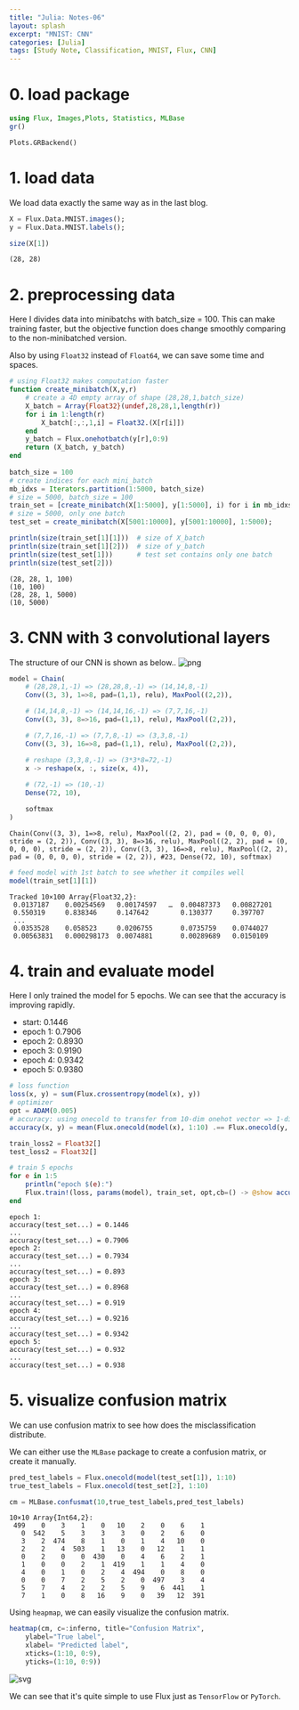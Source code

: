 ```yaml
---
title: "Julia: Notes-06"
layout: splash
excerpt: "MNIST: CNN"
categories: [Julia]
tags: [Study Note, Classification, MNIST, Flux, CNN]
---
```


# 0. load package


```julia
using Flux, Images,Plots, Statistics, MLBase
gr()
```




    Plots.GRBackend()



# 1. load data
We load data exactly the same way as in the last blog.


```julia
X = Flux.Data.MNIST.images();
y = Flux.Data.MNIST.labels();
```


```julia
size(X[1])
```




    (28, 28)



# 2. preprocessing data
Here I divides data into minibatchs with batch_size = 100. This can make training faster, but the objective function does change smoothly comparing to the non-minibatched version.

Also by using `Float32` instead of `Float64`, we can save some time and spaces.


```julia
# using Float32 makes computation faster
function create_minibatch(X,y,r)
    # create a 4D empty array of shape (28,28,1,batch_size)
    X_batch = Array{Float32}(undef,28,28,1,length(r))
    for i in 1:length(r)
        X_batch[:,:,1,i] = Float32.(X[r[i]])
    end
    y_batch = Flux.onehotbatch(y[r],0:9) 
    return (X_batch, y_batch)
end
    
batch_size = 100
# create indices for each mini_batch
mb_idxs = Iterators.partition(1:5000, batch_size)
# size = 5000, batch_size = 100
train_set = [create_minibatch(X[1:5000], y[1:5000], i) for i in mb_idxs];
# size = 5000, only one batch
test_set = create_minibatch(X[5001:10000], y[5001:10000], 1:5000);
```


```julia
println(size(train_set[1][1]))  # size of X_batch
println(size(train_set[1][2]))  # size of y_batch
println(size(test_set[1]))      # test set contains only one batch
println(size(test_set[2]))
```

    (28, 28, 1, 100)
    (10, 100)
    (28, 28, 1, 5000)
    (10, 5000)


# 3. CNN with 3 convolutional layers

The structure of our CNN is shown as below..
![png](/assets/figures/julia_notes/06_structure.png)


```julia
model = Chain(
    # (28,28,1,-1) => (28,28,8,-1) => (14,14,8,-1)
    Conv((3, 3), 1=>8, pad=(1,1), relu), MaxPool((2,2)),

    # (14,14,8,-1) => (14,14,16,-1) => (7,7,16,-1)
    Conv((3, 3), 8=>16, pad=(1,1), relu), MaxPool((2,2)),

    # (7,7,16,-1) => (7,7,8,-1) => (3,3,8,-1)
    Conv((3, 3), 16=>8, pad=(1,1), relu), MaxPool((2,2)),

    # reshape (3,3,8,-1) => (3*3*8=72,-1)
    x -> reshape(x, :, size(x, 4)),
    
    # (72,-1) => (10,-1)
    Dense(72, 10),

    softmax
)
```




    Chain(Conv((3, 3), 1=>8, relu), MaxPool((2, 2), pad = (0, 0, 0, 0), stride = (2, 2)), Conv((3, 3), 8=>16, relu), MaxPool((2, 2), pad = (0, 0, 0, 0), stride = (2, 2)), Conv((3, 3), 16=>8, relu), MaxPool((2, 2), pad = (0, 0, 0, 0), stride = (2, 2)), #23, Dense(72, 10), softmax)




```julia
# feed model with 1st batch to see whether it compiles well
model(train_set[1][1])
```




    Tracked 10×100 Array{Float32,2}:
     0.0137187    0.00254569   0.00174597   …  0.00487373   0.00827201
     0.550319     0.838346     0.147642        0.130377     0.397707  
     ...
     0.0353528    0.058523     0.0206755       0.0735759    0.0744027 
     0.00563831   0.000298173  0.0074881       0.00289689   0.0150109 



# 4. train and evaluate model
Here I only trained the model for 5 epochs. We can see that the accuracy is improving rapidly.
* start:   0.1446
* epoch 1: 0.7906
* epoch 2: 0.8930
* epoch 3: 0.9190
* epoch 4: 0.9342
* epoch 5: 0.9380


```julia
# loss function
loss(x, y) = sum(Flux.crossentropy(model(x), y))
# optimizer
opt = ADAM(0.005) 
# accuracy: using onecold to transfer from 10-dim onehot vector => 1-dim vector with values in 1:10
accuracy(x, y) = mean(Flux.onecold(model(x), 1:10) .== Flux.onecold(y, 1:10))

train_loss2 = Float32[]
test_loss2 = Float32[]

# train 5 epochs
for e in 1:5
    println("epoch $(e):")
    Flux.train!(loss, params(model), train_set, opt,cb=() -> @show accuracy(test_set...))
end
```

    epoch 1:
    accuracy(test_set...) = 0.1446
    ...
    accuracy(test_set...) = 0.7906
    epoch 2:
    accuracy(test_set...) = 0.7934
    ...
    accuracy(test_set...) = 0.893
    epoch 3:
    accuracy(test_set...) = 0.8968
    ...
    accuracy(test_set...) = 0.919
    epoch 4:
    accuracy(test_set...) = 0.9216
    ...
    accuracy(test_set...) = 0.9342
    epoch 5:
    accuracy(test_set...) = 0.932
    ...
    accuracy(test_set...) = 0.938


# 5. visualize confusion matrix
We can use confusion matrix to see how does the misclassification distribute.

We can either use the `MLBase` package to create a confusion matrix, or create it manually.


```julia
pred_test_labels = Flux.onecold(model(test_set[1]), 1:10)
true_test_labels = Flux.onecold(test_set[2], 1:10)

cm = MLBase.confusmat(10,true_test_labels,pred_test_labels)
```




    10×10 Array{Int64,2}:
     499    0    3    1    0   10    2    0    6    1
       0  542    5    3    3    3    0    2    6    0
       3    2  474    8    1    0    1    4   10    0
       2    2    4  503    1   13    0   12    1    1
       0    2    0    0  430    0    4    6    2    1
       1    0    0    2    1  419    1    1    4    0
       4    0    1    0    2    4  494    0    8    0
       0    0    7    2    5    2    0  497    3    4
       5    7    4    2    2    5    9    6  441    1
       7    1    0    8   16    9    0   39   12  391



Using `heapmap`, we can easily visualize the confusion matrix.


```julia
heatmap(cm, c=:inferno, title="Confusion Matrix", 
    ylabel="True label", 
    xlabel= "Predicted label", 
    xticks=(1:10, 0:9), 
    yticks=(1:10, 0:9))
```




![svg](/assets/figures/julia_notes/06_output_16_0.svg)



We can see that it's quite simple to use Flux just as `TensorFlow` or `PyTorch`. 
